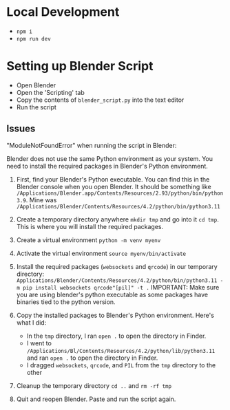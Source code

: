# Local Development

- `npm i`
- `npm run dev`

# Setting up Blender Script

- Open Blender
- Open the 'Scripting' tab
- Copy the contents of `blender_script.py` into the text editor
- Run the script

## Issues

"ModuleNotFoundError" when running the script in Blender:

Blender does not use the same Python environment as your system. You need to install the required packages in Blender's Python environment. 

1. First, find your Blender's Python executable. You can find this in the Blender console when you open Blender. It should be something like `/Applications/Blender.app/Contents/Resources/2.93/python/bin/python3.9`. Mine was `/Applications/Blender/Contents/Resources/4.2/python/bin/python3.11`

2. Create a temporary directory anywhere `mkdir tmp` and go into it `cd tmp`. This is where you will install the required packages.

3. Create a virtual environment `python -m venv myenv`

4. Activate the virtual environment `source myenv/bin/activate`

5. Install the required packages (`websockets` and `qrcode`) in our temporary directory: `Applications/Blender/Contents/Resources/4.2/python/bin/python3.11 -m pip install websockets qrcode"[pil]" -t .` IMPORTANT: Make sure you are using blender's python executable as some packages have binaries tied to the python version.

6. Copy the installed packages to Blender's Python environment. Here's what I did: 
    - In the `tmp` directory, I ran `open .` to open the directory in Finder.
    - I went to `/Applications/Bl/Contents/Resources/4.2/python/lib/python3.11` and ran `open .` to open the directory in Finder.
    - I dragged `websockets`, `qrcode`, and `PIL` from the `tmp` directory to the other

7. Cleanup the temporary directory `cd ..` and `rm -rf tmp`

8. Quit and reopen Blender. Paste and run the script again.




